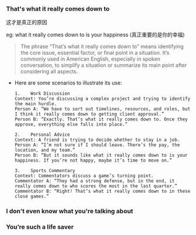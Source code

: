 ### That's what it really comes down to
这才是真正的原因


eg: what it really comes down to is your happiness (真正重要的是你的幸福)

> The phrase “That’s what it really comes down to” means identifying the core issue, essential factor, or final point in a situation. It’s commonly used in American English, especially in spoken conversation, to simplify a situation or summarize its main point after considering all aspects.


- Here are some scenarios to illustrate its use:
  ```
  1.	Work Discussion
  Context: You’re discussing a complex project and trying to identify the main hurdle.
  Person A: “We have to sort out timelines, resources, and roles, but I think it really comes down to getting client approval.”
  Person B: “Exactly. That’s what it really comes down to. Once they approve, everything else falls into place.”
    
  2.	Personal Advice
  Context: A friend is trying to decide whether to stay in a job.
  Person A: “I’m not sure if I should leave. There’s the pay, the location, and my team.”
  Person B: “But it sounds like what it really comes down to is your happiness. If you’re not happy, maybe it’s time to move on.”
    
  3.	Sports Commentary
  Context: Commentators discuss a game’s turning point.
  Commentator A: “They had a strong defense, but in the end, it really comes down to who scores the most in the last quarter.”
  Commentator B: “Right! That’s what it really comes down to in these close games.”
  ```

### I don't even know what you're talking about

### You’re such a life saver

